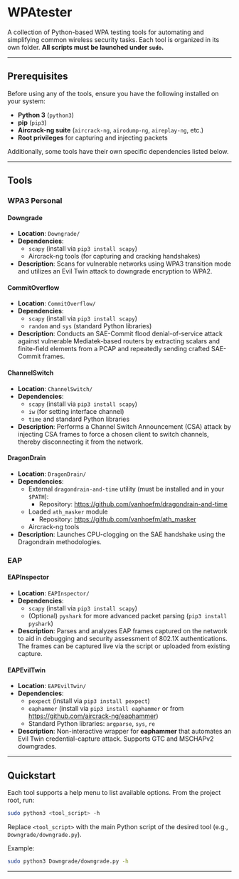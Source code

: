 # WPAtester

A collection of Python-based WPA testing tools for automating and simplifying common wireless security tasks. Each tool is organized in its own folder. **All scripts must be launched under `sudo`.**

---

## Prerequisites

Before using any of the tools, ensure you have the following installed on your system:

- **Python 3** (`python3`)
- **pip** (`pip3`)
- **Aircrack-ng suite** (`aircrack-ng`, `airodump-ng`, `aireplay-ng`, etc.)
- **Root privileges** for capturing and injecting packets

Additionally, some tools have their own specific dependencies listed below.

---

## Tools

### WPA3 Personal

#### Downgrade

- **Location**: `Downgrade/`
- **Dependencies**:
  - `scapy` (install via `pip3 install scapy`)
  - Aircrack-ng tools (for capturing and cracking handshakes)
- **Description**: Scans for vulnerable networks using WPA3 transition mode and utilizes an Evil Twin attack to downgrade encryption to WPA2.

#### CommitOverflow

- **Location**: `CommitOverflow/`
- **Dependencies**:
  - `scapy` (install via `pip3 install scapy`)
  - `random` and `sys` (standard Python libraries)
- **Description**: Conducts an SAE-Commit flood denial-of-service attack against vulnerable Mediatek-based routers by extracting scalars and finite-field elements from a PCAP and repeatedly sending crafted SAE-Commit frames.

#### ChannelSwitch

- **Location**: `ChannelSwitch/`
- **Dependencies**:
  - `scapy` (install via `pip3 install scapy`)
  - `iw` (for setting interface channel)
  - `time` and standard Python libraries
- **Description**: Performs a Channel Switch Announcement (CSA) attack by injecting CSA frames to force a chosen client to switch channels, thereby disconnecting it from the network.

#### DragonDrain

- **Location**: `DragonDrain/`
- **Dependencies**:
  - External `dragondrain-and-time` utility (must be installed and in your `$PATH`):
    - Repository: https://github.com/vanhoefm/dragondrain-and-time
  - Loaded `ath_masker` module
    - Repository: https://github.com/vanhoefm/ath_masker
  - Aircrack-ng tools
- **Description**: Launches CPU-clogging on the SAE handshake using the Dragondrain methodologies.

### EAP

#### EAPInspector

- **Location**: `EAPInspector/`
- **Dependencies**:
  - `scapy` (install via `pip3 install scapy`)
  - (Optional) `pyshark` for more advanced packet parsing (`pip3 install pyshark`)
- **Description**: Parses and analyzes EAP frames captured on the network to aid in debugging and security assessment of 802.1X authentications. The frames can be captured live via the script or uploaded from existing capture.

#### EAPEvilTwin

- **Location**: `EAPEvilTwin/`
- **Dependencies**:
  - `pexpect` (install via `pip3 install pexpect`)
  - `eaphammer` (install via `pip3 install eaphammer` or from https://github.com/aircrack-ng/eaphammer)
  - Standard Python libraries: `argparse`, `sys`, `re`
- **Description**: Non-interactive wrapper for **eaphammer** that automates an Evil Twin credential-capture attack. Supports GTC and MSCHAPv2 downgrades.

---

## Quickstart

Each tool supports a help menu to list available options. From the project root, run:

```bash
sudo python3 <tool_script> -h
```

Replace `<tool_script>` with the main Python script of the desired tool (e.g., `Downgrade/downgrade.py`).

Example:

```bash
sudo python3 Downgrade/downgrade.py -h
```

---

